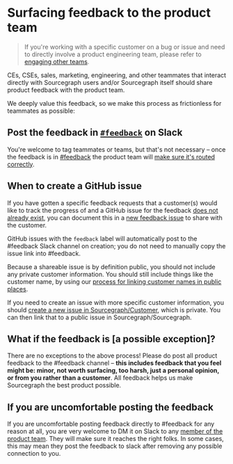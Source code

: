 # Surfacing feedback to the product team

> If you're working with a specific customer on a bug or issue and need to directly involve a product engineering team, please refer to [engaging other teams](../support/engaging-other-teams.md).

CEs, CSEs, sales, marketing, engineering, and other teammates that interact directly with Sourcegraph users and/or Sourcegraph itself should share product feedback with the product team.

We deeply value this feedback, so we make this process as frictionless for teammates as possible:

## Post the feedback in [`#feedback`](https://sourcegraph.slack.com/archives/C0W2E592M) on Slack

You're welcome to tag teammates or teams, but that's not necessary – once the feedback is in [#feedback](https://sourcegraph.slack.com/archives/C0W2E592M) the product team will [make sure it's routed correctly](product_management/responding_to_user_feedback.md#slack-feedback-channel).

## When to create a GitHub issue

If you have gotten a specific feedback requests that a customer(s) would like to track the progress of and a GitHub issue for the feedback [does not already exist](https://github.com/sourcegraph/sourcegraph/issues), you can document this in a [new feedback issue](https://github.com/sourcegraph/sourcegraph/issues/new?assignees=&labels=feedback&template=customer_feedback.md&title=) to share with the customer.

GitHub issues with the `feedback` label will automatically post to the #feedback Slack channel on creation; you do not need to manually copy the issue link into #feedback.

Because a shareable issue is by definition public, you should not include any private customer information. You should still include things like the customer name, by using our [process for linking customer names in public places](../ops/bizops/customer_ops_tools.md#linking-to-customer-or-prospect-names-in-public-places).

If you need to create an issue with more specific customer information, you should [create a new issue in Sourcegraph/Customer](https://github.com/sourcegraph/customer/issues/new/choose), which is private. You can then link that to a public issue in Sourcegraph/Sourcegraph.

## What if the feedback is [a possible exception]?

There are no exceptions to the above process! Please do post all product feedback to the #feedback channel – **this includes feedback that you feel might be: minor, not worth surfacing, too harsh, just a personal opinion, or from you rather than a customer**. All feedback helps us make Sourcegraph the best product possible.

## If you are uncomfortable posting the feedback

If you are uncomfortable posting feedback directly to #feedback for any reason at all, you are very welcome to DM it on Slack to any [member of the product team](index.md#members). They will make sure it reaches the right folks. In some cases, this may mean they post the feedback to slack after removing any possible connection to you.
